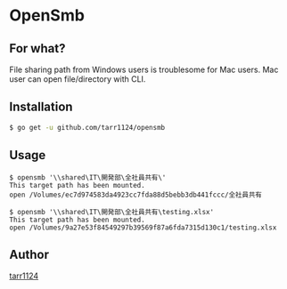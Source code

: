 OpenSmb
============

## For what?
File sharing path from Windows users is troublesome for Mac users.
Mac user can open file/directory with CLI.

## Installation

```bash
$ go get -u github.com/tarr1124/opensmb
```

## Usage

```
$ opensmb '\\shared\IT\開発部\全社員共有\'
This target path has been mounted.
open /Volumes/ec7d974583da4923cc7fda88d5bebb3db441fccc/全社員共有

$ opensmb '\\shared\IT\開発部\全社員共有\testing.xlsx'
This target path has been mounted.
open /Volumes/9a27e53f84549297b39569f87a6fda7315d130c1/testing.xlsx
```

## Author

[tarr1124](https://github.com/tarr1124)
